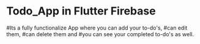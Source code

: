 # Todo_App in Flutter Firebase

#Its a fully functionalize App where you can add your to-do's, 
#can edit them, 
#can delete them and 
#you can see your completed to-do's as well.

